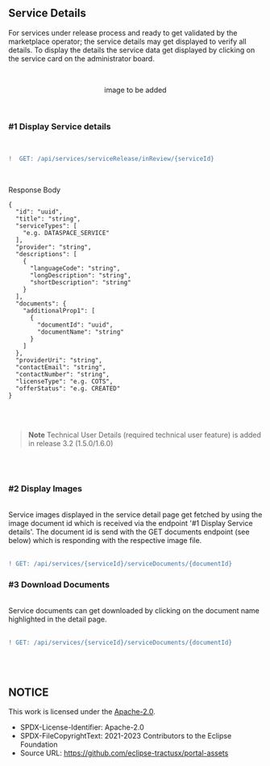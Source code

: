 ## Service Details

For services under release process and ready to get validated by the marketplace operator; the service details may get displayed to verify all details.
To display the details the service data get displayed by clicking on the service card on the administrator board.

<br>

<p align="center">
image to be added
</p>

<br>

### #1 Display Service details

<br>

```diff
!  GET: /api/services/serviceRelease/inReview/{serviceId}
```

<br>

Response Body

    {
      "id": "uuid",
      "title": "string",
      "serviceTypes": [
        "e.g. DATASPACE_SERVICE"
      ],
      "provider": "string",
      "descriptions": [
        {
          "languageCode": "string",
          "longDescription": "string",
          "shortDescription": "string"
        }
      ],
      "documents": {
        "additionalProp1": [
          {
            "documentId": "uuid",
            "documentName": "string"
          }
        ]
      },
      "providerUri": "string",
      "contactEmail": "string",
      "contactNumber": "string",
      "licenseType": "e.g. COTS",
      "offerStatus": "e.g. CREATED"
    }

<br>
<br>

> **Note**
> Technical User Details (required technical user feature) is added in release 3.2 (1.5.0/1.6.0)

<br>
<br>

### #2 Display Images

<br>
Service images displayed in the service detail page get fetched by using the image document id which is received via the endpoint '#1 Display Service details'.  
The document id is send with the GET documents endpoint (see below) which is responding with the respective image file.
<br>
<br>

```diff
! GET: /api/services/{serviceId}/serviceDocuments/{documentId}
```

### #3 Download Documents

<br>
Service documents can get downloaded by clicking on the document name highlighted in the detail page.
<br>
<br>

```diff
! GET: /api/services/{serviceId}/serviceDocuments/{documentId}
```

<br>
<br>

## NOTICE

This work is licensed under the [Apache-2.0](https://www.apache.org/licenses/LICENSE-2.0).

- SPDX-License-Identifier: Apache-2.0
- SPDX-FileCopyrightText: 2021-2023 Contributors to the Eclipse Foundation
- Source URL: https://github.com/eclipse-tractusx/portal-assets
